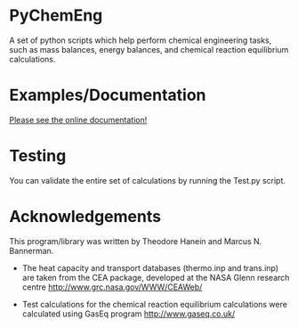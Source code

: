 PyChemEng
=========

A set of python scripts which help perform chemical engineering tasks,
such as mass balances, energy balances, and chemical reaction
equilibrium calculations.

Examples/Documentation
========

[Please see the online documentation!](http://toastedcrumpets.github.io/PyChemEng/)

Testing
=======

You can validate the entire set of calculations by running the
Test.py script.

Acknowledgements
================

This program/library was written by Theodore Hanein and Marcus
N. Bannerman.

* The heat capacity and transport databases (thermo.inp and trans.inp)
are taken from the CEA package, developed at the NASA Glenn research
centre http://www.grc.nasa.gov/WWW/CEAWeb/

* Test calculations for the chemical reaction equilibrium
calculations were calculated using GasEq program
http://www.gaseq.co.uk/
